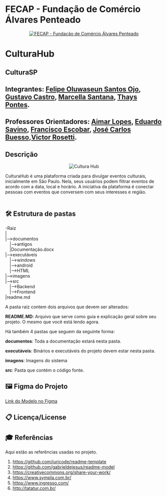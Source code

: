 # FECAP - Fundação de Comércio Álvares Penteado

<p align="center">
<a href= "https://www.fecap.br/"><img src="https://encrypted-tbn0.gstatic.com/images?q=tbn:ANd9GcRhZPrRa89Kma0ZZogxm0pi-tCn_TLKeHGVxywp-LXAFGR3B1DPouAJYHgKZGV0XTEf4AE&usqp=CAU" alt="FECAP - Fundação de Comércio Álvares Penteado" border="0"></a>
</p>

# CulturaHub

## CulturaSP

## Integrantes: <a href="https://www.linkedin.com/in/felipeosantosojo/">Felipe Oluwaseun Santos Ojo</a>, <a href="https://www.linkedin.com/in/gustavocastro01/">Gustavo Castro</a>, <a href="https://www.linkedin.com/in/marcella-santana-b76883262/">Marcella Santana</a>, <a href="https://www.linkedin.com/in/thays-pontes-14663822b//">Thays Pontes</a>.

## Professores Orientadores: <a href="https://www.linkedin.com/in/aimarlopes/">Aimar Lopes</a>, <a href="https://www.linkedin.com/in/eduardo-savino-gomes-77833a10/">Eduardo Savino</a>, <a href="https://www.linkedin.com/in/francisco-escobar/">Francisco Escobar</a>, <a href="https://www.linkedin.com/in/jbuesso/">José Carlos Buesso</a>,<a href="https://www.linkedin.com/in/victorbarq/">Victor Rosetti</a>.

## Descrição

<p align="center">
<img src="https://i.imgur.com/HHLvNT2.jpeg" alt="Cultura Hub" border="0">


CulturaHub é uma plataforma criada para divulgar eventos culturais, inicialmente em São Paulo. Nela, seus usuários podem filtrar eventos de acordo com a data, local e horário. A iniciativa da plataforma é conectar pessoas com eventos que conversem com seus interesses e região. 
<br><br>


## 🛠 Estrutura de pastas

-Raiz<br>
|<br>
|-->documentos<br>
  &emsp;|-->antigos<br>
  &emsp;|Documentação.docx<br>
|-->executáveis<br>
  &emsp;|-->windows<br>
  &emsp;|-->android<br>
  &emsp;|-->HTML<br>
|-->imagens<br>
|-->src<br>
  &emsp;|-->Backend<br>
  &emsp;|-->Frontend<br>
|readme.md<br>

A pasta raiz contem dois arquivos que devem ser alterados:

<b>README.MD</b>: Arquivo que serve como guia e explicação geral sobre seu projeto. O mesmo que você está lendo agora.

Há também 4 pastas que seguem da seguinte forma:

<b>documentos</b>: Toda a documentação estará nesta pasta.

<b>executáveis</b>: Binários e executáveis do projeto devem estar nesta pasta.

<b>imagens</b>: Imagens do sistema

<b>src</b>: Pasta que contém o código fonte.

## 🖼 Figma do Projeto

<p><a href="https://www.figma.com/design/44VzgjpIxXsirxOWdJtm4A/Untitled?node-id=0-1&node-type=canvas&t=pEwqi3yuOjF1taog-0" target="_blank">Link do Modelo no Figma</a></p>

## 📋 Licença/License


## 🎓 Referências

Aqui estão as referências usadas no projeto.

1. <https://github.com/iuricode/readme-template>
2. <https://github.com/gabrieldejesus/readme-model>
3. <https://creativecommons.org/share-your-work/>
4. <https://www.sympla.com.br/>
5. <https://www.ingresso.com/>
6. <http://tatatur.com.br/>
